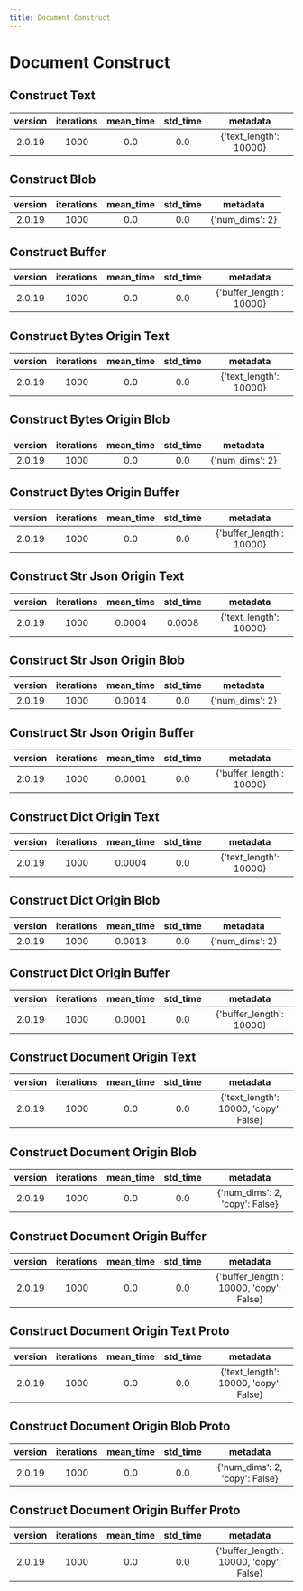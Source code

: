 ```yaml
---
title: Document Construct
---
```

# Document Construct

## Construct Text

| version | iterations | mean_time | std_time | metadata |
| :---: | :---: | :---: | :---: | :---: |
| 2.0.19 | 1000 | 0.0 | 0.0 | {'text_length': 10000} |
## Construct Blob

| version | iterations | mean_time | std_time | metadata |
| :---: | :---: | :---: | :---: | :---: |
| 2.0.19 | 1000 | 0.0 | 0.0 | {'num_dims': 2} |
## Construct Buffer

| version | iterations | mean_time | std_time | metadata |
| :---: | :---: | :---: | :---: | :---: |
| 2.0.19 | 1000 | 0.0 | 0.0 | {'buffer_length': 10000} |
## Construct Bytes Origin Text

| version | iterations | mean_time | std_time | metadata |
| :---: | :---: | :---: | :---: | :---: |
| 2.0.19 | 1000 | 0.0 | 0.0 | {'text_length': 10000} |
## Construct Bytes Origin Blob

| version | iterations | mean_time | std_time | metadata |
| :---: | :---: | :---: | :---: | :---: |
| 2.0.19 | 1000 | 0.0 | 0.0 | {'num_dims': 2} |
## Construct Bytes Origin Buffer

| version | iterations | mean_time | std_time | metadata |
| :---: | :---: | :---: | :---: | :---: |
| 2.0.19 | 1000 | 0.0 | 0.0 | {'buffer_length': 10000} |
## Construct Str Json Origin Text

| version | iterations | mean_time | std_time | metadata |
| :---: | :---: | :---: | :---: | :---: |
| 2.0.19 | 1000 | 0.0004 | 0.0008 | {'text_length': 10000} |
## Construct Str Json Origin Blob

| version | iterations | mean_time | std_time | metadata |
| :---: | :---: | :---: | :---: | :---: |
| 2.0.19 | 1000 | 0.0014 | 0.0 | {'num_dims': 2} |
## Construct Str Json Origin Buffer

| version | iterations | mean_time | std_time | metadata |
| :---: | :---: | :---: | :---: | :---: |
| 2.0.19 | 1000 | 0.0001 | 0.0 | {'buffer_length': 10000} |
## Construct Dict Origin Text

| version | iterations | mean_time | std_time | metadata |
| :---: | :---: | :---: | :---: | :---: |
| 2.0.19 | 1000 | 0.0004 | 0.0 | {'text_length': 10000} |
## Construct Dict Origin Blob

| version | iterations | mean_time | std_time | metadata |
| :---: | :---: | :---: | :---: | :---: |
| 2.0.19 | 1000 | 0.0013 | 0.0 | {'num_dims': 2} |
## Construct Dict Origin Buffer

| version | iterations | mean_time | std_time | metadata |
| :---: | :---: | :---: | :---: | :---: |
| 2.0.19 | 1000 | 0.0001 | 0.0 | {'buffer_length': 10000} |
## Construct Document Origin Text

| version | iterations | mean_time | std_time | metadata |
| :---: | :---: | :---: | :---: | :---: |
| 2.0.19 | 1000 | 0.0 | 0.0 | {'text_length': 10000, 'copy': False} |
## Construct Document Origin Blob

| version | iterations | mean_time | std_time | metadata |
| :---: | :---: | :---: | :---: | :---: |
| 2.0.19 | 1000 | 0.0 | 0.0 | {'num_dims': 2, 'copy': False} |
## Construct Document Origin Buffer

| version | iterations | mean_time | std_time | metadata |
| :---: | :---: | :---: | :---: | :---: |
| 2.0.19 | 1000 | 0.0 | 0.0 | {'buffer_length': 10000, 'copy': False} |
## Construct Document Origin Text Proto

| version | iterations | mean_time | std_time | metadata |
| :---: | :---: | :---: | :---: | :---: |
| 2.0.19 | 1000 | 0.0 | 0.0 | {'text_length': 10000, 'copy': False} |
## Construct Document Origin Blob Proto

| version | iterations | mean_time | std_time | metadata |
| :---: | :---: | :---: | :---: | :---: |
| 2.0.19 | 1000 | 0.0 | 0.0 | {'num_dims': 2, 'copy': False} |
## Construct Document Origin Buffer Proto

| version | iterations | mean_time | std_time | metadata |
| :---: | :---: | :---: | :---: | :---: |
| 2.0.19 | 1000 | 0.0 | 0.0 | {'buffer_length': 10000, 'copy': False} |
